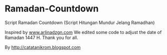 # Ramadan-Countdown
Script Ramadan Countdown (Script Hitungan Mundur Jelang Ramadhan)

Inspired by www.arlinadzgn.com
We edited some code to adjust the date of Ramadan 1447 H. Thank you for all.

By http://catatanikrom.blogspot.com
